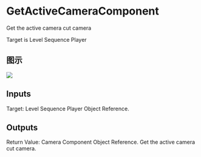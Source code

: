 # GetActiveCameraComponent

Get the active camera cut camera

Target is Level Sequence Player

## 图示

![]($-20221218-20511871.png)

## Inputs

Target: Level Sequence Player Object Reference.  

## Outputs

Return Value: Camera Component Object Reference. Get the active camera cut camera.

